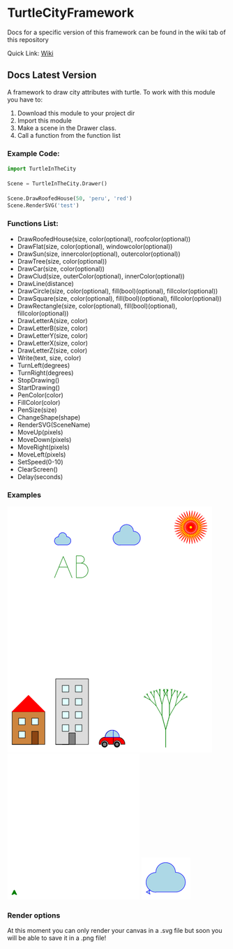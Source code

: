 # TurtleCityFramework

Docs for a specific version of this framework can be found in the wiki tab of this repository

Quick Link: [Wiki](https://github.com/RafayelGardishyan/TurtleCityFramework/wiki)

## Docs Latest Version
A framework to draw city attributes with turtle.
To work with this module you have to:
1. Download this module to your project dir
2. Import this module
3. Make a scene in the Drawer class.
4. Call a function from the function list

### Example Code:
```python
import TurtleInTheCity

Scene = TurtleInTheCity.Drawer()

Scene.DrawRoofedHouse(50, 'peru', 'red')
Scene.RenderSVG('test')
```


### Functions List:
* DrawRoofedHouse(size, color(optional), roofcolor(optional))
* DrawFlat(size, color(optional), windowcolor(optional))
* DrawSun(size, innercolor(optional), outercolor(optional))
* DrawTree(size, color(optional))
* DrawCar(size, color(optional))
* DrawClud(size, outerColor(optional), innerColor(optional))
* DrawLine(distance)
* DrawCircle(size, color(optional), fill(bool)(optional), fillcolor(optional))
* DrawSquare(size, color(optional), fill(bool)(optional), fillcolor(optional))
* DrawRectangle(size, color(optional), fill(bool)(optional), fillcolor(optional))
* DrawLetterA(size, color)
* DrawLetterB(size, color)
* DrawLetterY(size, color)
* DrawLetterX(size, color)
* DrawLetterZ(size, color)
* Write(text, size, color)
* TurnLeft(degrees)
* TurnRight(degrees)
* StopDrawing()
* StartDrawing()
* PenColor(color)
* FillColor(color)
* PenSize(size)
* ChangeShape(shape)
* RenderSVG(SceneName)
* MoveUp(pixels)
* MoveDown(pixels)
* MoveRight(pixels)
* MoveLeft(pixels)
* SetSpeed(0-10)
* ClearScreen()
* Delay(seconds)

### Examples
![alt text](https://github.com/RafayelGardishyan/TurtleCityFramework/blob/master/Example2.png)
![alt text](https://github.com/RafayelGardishyan/TurtleCityFramework/blob/master/Example.gif)
![alt text](https://github.com/RafayelGardishyan/TurtleCityFramework/blob/master/Test.png)

### Render options
At this moment you can only render your canvas in a .svg file but soon you will be able to save it in a .png file!
